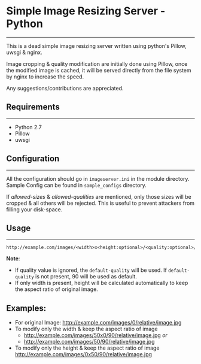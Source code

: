 # Simple Image Resizing Server - Python
----------
This is a dead simple image resizing server written using python's Pillow, uwsgi & nginx.  

Image cropping & quality modification are initially done using Pillow, once the modified image is cached, it will be served directly from the file system by nginx to increase the speed.

Any  suggestions/contributions are appreciated.

## Requirements
----------
 - Python 2.7 
 - Pillow 
 - uwsgi

## Configuration
----------
All the configuration should go in `imageserver.ini` in the module directory. Sample Config can be found in `sample_configs` directory.

If *allowed-sizes* & *allowed-qualities* are mentioned, only those sizes will be cropped & all others will be rejected. This  is useful  to prevent attackers from filling your disk-space.


## Usage
----------
    http://example.com/images/<width>x<height:optional>/<quality:optional>/relative/path/to/image.jpg

 **Note**:

 - If quality value is ignored, the `default-quality` will be used. If `default-quality` is not present,  90 will be used as default.
 - If only width is present, height will be calculated automatically to keep the aspect ratio of original image.

## Examples:

 - For original Image:
         http://example.com/images/0/relative/image.jpg
 - To modify only the width & keep the aspect ratio of image
     - http://example.com/images/50x0/90/relative/image.jpg
                                                    *or*
     - http://example.com/images/50/90/relative/image.jpg
 - To modify only the height & keep the aspect ratio of image
        http://example.com/images/0x50/90/relative/image.jpg